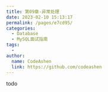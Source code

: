 ```yaml
---
title: 第09章-异常处理
date: 2023-02-10 15:13:17
permalink: /pages/e7cd95/
categories:
  - Database
  - MySQL面试指南
tags:
  - 
author: 
  name: CodeAshen
  link: https://github.com/codeashen
---
```

todo
